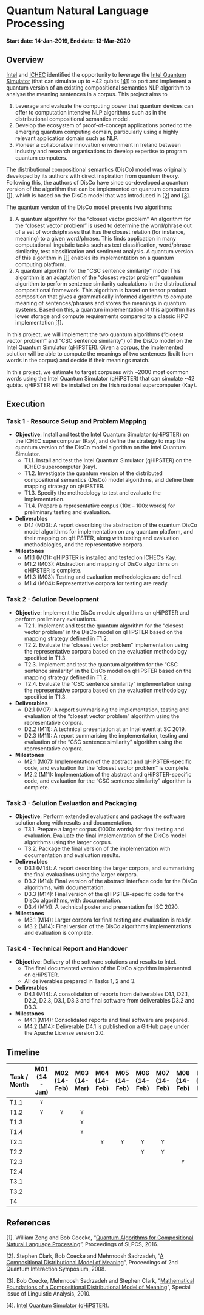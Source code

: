 # Quantum Natural Language Processing

#### Start date: 14-Jan-2019, End date: 13-Mar-2020

## Overview

[Intel](www.intel.com) and [ICHEC](www.ichec.ie) identified the opportunity to leverage the [Intel Quantum Simulator](https://github.com/intel/Intel-QS) (that can simulate up to ~42 qubits [[4]](Documents/Literature/qHiPSTER_paper.pdf)) to port and implement a quantum version of an existing compositional semantics NLP algorithm to analyse the meaning sentences in a corpus. This project aims to
1.	Leverage and evaluate the computing power that quantum devices can offer to computation intensive NLP algorithms such as in the distributional compositional semantics model.
2.	Develop the ecosystem of proof-of-concept applications ported to the emerging quantum computing domain, particularly using a highly relevant application domain such as NLP.
3.	Pioneer a collaborative innovation environment in Ireland between industry and research organisations to develop expertise to program quantum computers.

The distributional compositional semantics (DisCo) model was originally developed by its authors with direct inspiration from quantum theory. Following this, the authors of DisCo have since co-developed a quantum version of the algorithm that can be implemented on quantum computers [[1]](Documents/Literature/disco01_paper.pdf), which is based on the DisCo model that was introduced in [[2]](Documents/Literature/disco02_paper.pdf) and [[3]](Documents/Literature/disco03_paper.pdf).

The quantum version of the DisCo model presents two algorithms:
1.	A quantum algorithm for the “closest vector problem”
An algorithm for the “closest vector problem” is used to determine the word/phrase out of a set of words/phrases that has the closest relation (for instance, meaning) to a given word/phrase. This finds application in many computational linguistic tasks such as text classification, word/phrase similarity, test classification and sentiment analysis. A quantum version of this algorithm in [[1]](Documents/Literature/disco01_paper.pdf) enables its implementation on a quantum computing platform.
2.	A quantum algorithm for the “CSC sentence similarity” model
This algorithm is an adaptation of the “closest vector problem” quantum algorithm to perform sentence similarity calculations in the distributional compositional framework. This algorithm is based on tensor product composition that gives a grammatically informed algorithm to compute meaning of sentences/phrases and stores the meanings in quantum systems. Based on this, a quantum implementation of this algorithm has lower storage and compute requirements compared to a classic HPC implementation [[1]](Documents/Literature/disco01_paper.pdf).

In this project, we will implement the two quantum algorithms (“closest vector problem” and “CSC sentence similarity”) of the DisCo model on the Intel Quantum Simulator (qHiPSTER). Given a corpus, the implemented solution will be able to compute the meanings of two sentences (built from words in the corpus) and decide if their meanings match.

In this project, we estimate to target corpuses with ~2000 most common words using the Intel Quantum Simulator (qHiPSTER) that can simulate ~42 qubits. qHiPSTER will be installed on the Irish national supercomputer (Kay).

## Execution

### Task 1 - Resource Setup and Problem Mapping
- **Objective**: Install and test the Intel Quantum Simulator (qHiPSTER) on the ICHEC supercomputer (Kay), and define the strategy to map the quantum version of the DisCo model algorithm on the Intel Quantum Simulator.
  - T1.1. Install and test the Intel Quantum Simulator (qHiPSTER) on the ICHEC supercomputer (Kay).
  - T1.2. Investigate the quantum version of the distributed compositional semantics (DisCo) model algorithms, and define their mapping strategy on qHiPSTER.
  - T1.3. Specify the methodology to test and evaluate the implementation.
  - T1.4. Prepare a representative corpus (10x – 100x words) for preliminary testing and evaluation.
- **Deliverables**
  - D1.1 (M03): A report describing the abstraction of the quantum DisCo model algorithms for implementation on any quantum platform, and their mapping on qHiPSTER, along with testing and evaluation methodologies, and the representative corpora.
- **Milestones**
  - M1.1 (M01): qHiPSTER is installed and tested on ICHEC’s Kay.
  - M1.2 (M03): Abstraction and mapping of DisCo algorithms on qHiPSTER is complete.
  - M1.3 (M03): Testing and evaluation methodologies are defined.
  - M1.4 (M04): Representative corpora for testing are ready.
  
### Task 2 - Solution Development
- **Objective**: Implement the DisCo module algorithms on qHiPSTER and perform preliminary evaluations.
  - T2.1. Implement and test the quantum algorithm for the “closest vector problem” in the DisCo model on qHiPSTER based on the mapping strategy defined in T1.2.
  - T2.2. Evaluate the “closest vector problem” implementation using the representative corpora based on the evaluation methodology specified in T1.3.
  - T2.3. Implement and test the quantum algorithm for the “CSC sentence similarity” in the DisCo model on qHiPSTER based on the mapping strategy defined in T1.2.
  - T2.4. Evaluate the “CSC sentence similarity” implementation using the representative corpora based on the evaluation methodology specified in T1.3.
- **Deliverables**
  - D2.1 (M07): A report summarising the implementation, testing and evaluation of the “closest vector problem” algorithm using the representative corpora.
  - D2.2 (M11): A technical presentation at an Intel event at SC 2019.
  - D2.3 (M11): A report summarising the implementation, testing and evaluation of the “CSC sentence similarity” algorithm using the representative corpora.
- **Milestones**
  - M2.1 (M07): Implementation of the abstract and qHiPSTER-specific code, and evaluation for the “closest vector problem” is complete.
  - M2.2 (M11): Implementation of the abstract and qHiPSTER-specific code, and evaluation for the “CSC sentence similarity” algorithm is complete.

### Task 3 - Solution Evaluation and Packaging
- **Objective**: Perform extended evaluations and package the software solution along with results and documentation.
  - T3.1. Prepare a larger corpus (1000x words) for final testing and evaluation. Evaluate the final implementation of the DisCo model algorithms using the larger corpus.
  - T3.2. Package the final version of the implementation with documentation and evaluation results.
- **Deliverables**
  - D3.1 (M14): A report describing the larger corpora, and summarising the final evaluations using the larger corpora.
  - D3.2 (M14): Final version of the abstract interface code for the DisCo algorithms, with documentation.
  - D3.3 (M14): Final version of the qHiPSTER-specific code for the DisCo algorithms, with documentation.
  - D3.4 (M14): A technical poster and presentation for ISC 2020.
- **Milestones**
  - M3.1 (M14): Larger corpora for final testing and evaluation is ready.
  - M3.2 (M14): Final version of the DisCo algorithms implementations and evaluation is complete.

### Task 4 - Technical Report and Handover
- **Objective**: Delivery of the software solutions and results to Intel.
  - The final documented version of the DisCo algorithm implemented on qHiPSTER.
  - All deliverables prepared in Tasks 1, 2 and 3.
- **Deliverables**
  - D4.1 (M14): A consolidation of reports from deliverables D1.1, D2.1, D2.2, D2.3, D3.1, D3.3 and final software from deliverables D3.2 and D3.3.
- **Milestones**
  - M4.1 (M14): Consolidated reports and final software are prepared.
  - M4.2 (M14): Deliverable D4.1 is published on a GitHub page under the Apache License version 2.0.

## Timeline

| Task / Month | M01 (14-Jan) | M02 (14-Feb) | M03 (14-Mar) | M04 (14-Feb) | M05 (14-Feb) | M06 (14-Feb) | M07 (14-Feb) | M08 (14-Feb) | M09 (14-Feb) | M10 (14-Feb) | M11 (14-Feb) | M12 (14-Feb) | M13 (14-Feb) | M14 (14-Feb) |
| - | :-: | :-: | :-: | :-: | :-: | :-: | :-: | :-: | :-: | :-: | :-: | :-: | :-: | :-: |
| T1.1 | `Y` |  |  |  |  |  |  |  |  |  |  |  |  |  |
| T1.2 | `Y` | `Y` | `Y` |  |  |  |  |  |  |  |  |  |  |  |
| T1.3 |  |  | `Y` |  |  |  |  |  |  |  |  |  |  |  |
| T1.4 |  |  | `Y` |  |  |  |  |  |  |  |  |  |  |  |
| T2.1 |  |  |  | `Y` | `Y` | `Y` | `Y` |  |  |  |  |  |  |  |
| T2.2 |  |  |  |  |  | `Y` | `Y` |  |  |  |  |  |  |  |
| T2.3 |  |  |  |  |  |  |  | `Y` | `Y` | `Y` | `Y` |  |  |  |
| T2.4 |  |  |  |  |  |  |  |  |  | `Y` | `Y` |  |  |  |
| T3.1 |  |  |  |  |  |  |  |  |  |  |  | `Y` | `Y` | `Y` |
| T3.2 |  |  |  |  |  |  |  |  |  |  |  |  |  | `Y` |
| T4   |  |  |  |  |  |  |  |  |  |  |  |  |  | `Y` |

## References

[1]. William Zeng and Bob Coecke, “[Quantum Algorithms for Compositional Natural Language Processing](Documents/Literature/disco01_paper.pdf)”, Proceedings of SLPCS, 2016.

[2]. Stephen Clark, Bob Coecke and Mehrnoosh Sadrzadeh, “[A Compositional Distributional Model of Meaning](Documents/Literature/disco02_paper.pdf)”, Proceedings of 2nd Quantum Interaction Symposium, 2008.

[3]. Bob Coecke, Mehrnoosh Sadrzadeh and Stephen Clark, “[Mathematical Foundations of a Compositional Distributional Model of Meaning](Documents/Literature/disco03_paper.pdf)”, Special issue of Linguistic Analysis, 2010.

[4]. [Intel Quantum Simulator (qHiPSTER)](Documents/Literature/qHiPSTER_paper.pdf).